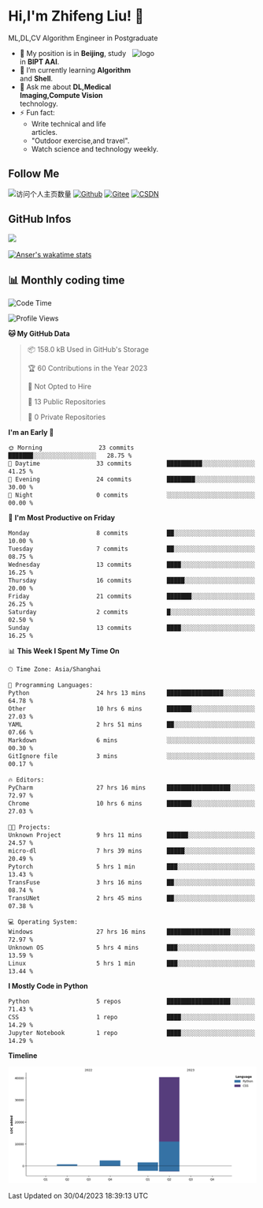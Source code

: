 <!--
**stonedada/stonedada** is a ✨ _special_ ✨ repository because its `README.md` (this file) appears on your GitHub profile.

Here are some ideas to get you started:

- 🔭 I’m currently working on ...
- 🌱 I’m currently learning ...
- 👯 I’m looking to collaborate on ...
- 🤔 I’m looking for help with ...
- 💬 Ask me about ...
- 📫 How to reach me: ...
- 😄 Pronouns: ...
- ⚡ Fun fact: ...
-->
# Hi,I'm Zhifeng Liu! 👋
ML,DL,CV Algorithm Engineer in Postgraduate

<img src="https://github-readme-stats-git-masterrstaa-rickstaa.vercel.app/api?username=stonedada&show_icons=true&count_private=true&theme=vue" alt="logo" height="160" align="right" width="50%" />

- 🔭 My position is in **Beijing**, study in **BIPT AAI**.
- 🌱 I’m currently learning **Algorithm** and **Shell**.
- 💬 Ask me about **DL,Medical Imaging,Compute Vision** technology.
- ⚡ Fun fact: 
  - Write technical and life articles.
  - "Outdoor exercise,and travel".
  - Watch science and technology weekly.

## Follow Me
![访问个人主页数量](https://komarev.com/ghpvc/?username=stonedada&color=green)
[![Github](https://img.shields.io/github/followers/stonedada?label=Github&style=social)](https://github.com/stonedada)
[![Gitee](https://img.shields.io/badge/-Gitee-EA4335?style=flat-square&logo=Gitee&logoColor=white)](https://gitee.com/liu-shitou)
[![CSDN](https://img.shields.io/badge/-CSDN-c14438?style=flat-square&logo=C&logoColor=white)](https://blog.csdn.net/weixin_43913261?type=blog)
## GitHub Infos
<!--
<img src="https://github-profile-trophy.vercel.app/?username=stonedada&theme=flat&column=7" alt="logo" height="160" align="center" style="margin: auto;" />
[![GitHub Streak](https://github-readme-streak-stats.herokuapp.com/?user=stonedada&theme=vue)](https://github.com/stonedada)
-->
<a href="https://github.com/stonedada">
  <img src="https://github-readme-stats-git-masterrstaa-rickstaa.vercel.app/api/top-langs/?username=stonedada&layout=compact&theme=vue" />
</a>

[![Anser's wakatime stats](https://github-readme-stats.vercel.app/api/wakatime?username=stonedada&layout=compact&custom_title=Wakatime%20Stats%20(this%20week))](https://wakatime.com/@stonedada)


## :bar_chart: Monthly coding time

<!--START_SECTION:waka-->
![Code Time](http://img.shields.io/badge/Code%20Time-102%20hrs%208%20mins-blue)

![Profile Views](http://img.shields.io/badge/Profile%20Views-0-blue)

**🐱 My GitHub Data** 

> 📦 158.0 kB Used in GitHub's Storage 
 > 
> 🏆 60 Contributions in the Year 2023
 > 
> 🚫 Not Opted to Hire
 > 
> 📜 13 Public Repositories 
 > 
> 🔑 0 Private Repositories 
 > 
**I'm an Early 🐤** 

```text
🌞 Morning                23 commits          ███████░░░░░░░░░░░░░░░░░░   28.75 % 
🌆 Daytime                33 commits          ██████████░░░░░░░░░░░░░░░   41.25 % 
🌃 Evening                24 commits          ████████░░░░░░░░░░░░░░░░░   30.00 % 
🌙 Night                  0 commits           ░░░░░░░░░░░░░░░░░░░░░░░░░   00.00 % 
```
📅 **I'm Most Productive on Friday** 

```text
Monday                   8 commits           ██░░░░░░░░░░░░░░░░░░░░░░░   10.00 % 
Tuesday                  7 commits           ██░░░░░░░░░░░░░░░░░░░░░░░   08.75 % 
Wednesday                13 commits          ████░░░░░░░░░░░░░░░░░░░░░   16.25 % 
Thursday                 16 commits          █████░░░░░░░░░░░░░░░░░░░░   20.00 % 
Friday                   21 commits          ███████░░░░░░░░░░░░░░░░░░   26.25 % 
Saturday                 2 commits           █░░░░░░░░░░░░░░░░░░░░░░░░   02.50 % 
Sunday                   13 commits          ████░░░░░░░░░░░░░░░░░░░░░   16.25 % 
```


📊 **This Week I Spent My Time On** 

```text
🕑︎ Time Zone: Asia/Shanghai

💬 Programming Languages: 
Python                   24 hrs 13 mins      ████████████████░░░░░░░░░   64.78 % 
Other                    10 hrs 6 mins       ███████░░░░░░░░░░░░░░░░░░   27.03 % 
YAML                     2 hrs 51 mins       ██░░░░░░░░░░░░░░░░░░░░░░░   07.66 % 
Markdown                 6 mins              ░░░░░░░░░░░░░░░░░░░░░░░░░   00.30 % 
GitIgnore file           3 mins              ░░░░░░░░░░░░░░░░░░░░░░░░░   00.17 % 

🔥 Editors: 
PyCharm                  27 hrs 16 mins      ██████████████████░░░░░░░   72.97 % 
Chrome                   10 hrs 6 mins       ███████░░░░░░░░░░░░░░░░░░   27.03 % 

🐱‍💻 Projects: 
Unknown Project          9 hrs 11 mins       ██████░░░░░░░░░░░░░░░░░░░   24.57 % 
micro-dl                 7 hrs 39 mins       █████░░░░░░░░░░░░░░░░░░░░   20.49 % 
Pytorch                  5 hrs 1 min         ███░░░░░░░░░░░░░░░░░░░░░░   13.43 % 
TransFuse                3 hrs 16 mins       ██░░░░░░░░░░░░░░░░░░░░░░░   08.74 % 
TransUNet                2 hrs 45 mins       ██░░░░░░░░░░░░░░░░░░░░░░░   07.38 % 

💻 Operating System: 
Windows                  27 hrs 16 mins      ██████████████████░░░░░░░   72.97 % 
Unknown OS               5 hrs 4 mins        ███░░░░░░░░░░░░░░░░░░░░░░   13.59 % 
Linux                    5 hrs 1 min         ███░░░░░░░░░░░░░░░░░░░░░░   13.44 % 
```

**I Mostly Code in Python** 

```text
Python                   5 repos             ██████████████████░░░░░░░   71.43 % 
CSS                      1 repo              ████░░░░░░░░░░░░░░░░░░░░░   14.29 % 
Jupyter Notebook         1 repo              ████░░░░░░░░░░░░░░░░░░░░░   14.29 % 
```



**Timeline**

![Lines of Code chart](https://raw.githubusercontent.com/stonedada/stonedada/main/assets/bar_graph.png)


 Last Updated on 30/04/2023 18:39:13 UTC
<!--END_SECTION:waka-->